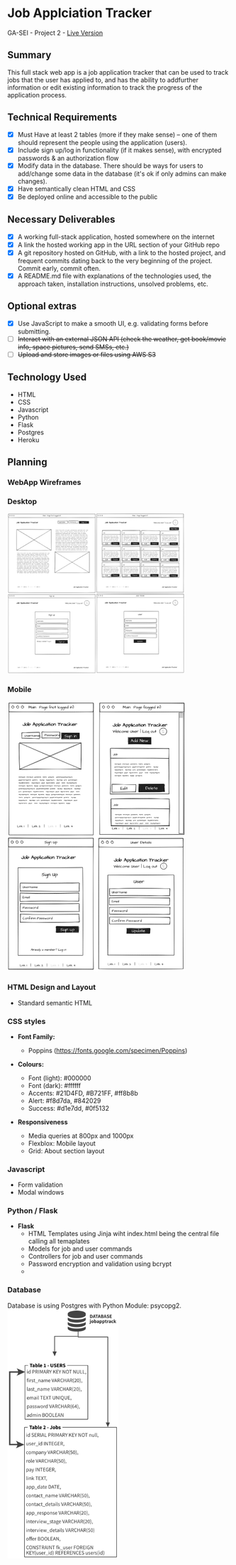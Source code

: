 # Job Applciation Tracker
GA-SEI - Project 2 - [Live Version](https://floating-forest-21500.herokuapp.com/)
## Summary
This full stack web app is a job application tracker that can be used to track jobs that the user has applied to, and has the ability to addfurther information or edit existing information to track the progress of the application process.

## Technical Requirements
- [x] Must Have at least 2 tables (more if they make sense) – one of them should represent the people using the application (users).
- [x] Include sign up/log in functionality (if it makes sense), with encrypted passwords & an authorization flow
- [x] Modify data in the database. There should be ways for users to add/change some data in the database (it's ok if only admins can make changes).
- [x] Have semantically clean HTML and CSS
- [x] Be deployed online and accessible to the public

## Necessary Deliverables
- [x] A working full-stack application, hosted somewhere on the internet
- [x] A link the hosted working app in the URL section of your GitHub repo
- [x] A git repository hosted on GitHub, with a link to the hosted project, and frequent commits dating back to the very beginning of the project. Commit early, commit often.
- [x] A README.md file with explanations of the technologies used, the approach taken, installation instructions, unsolved problems, etc.

## Optional extras
- [x] Use JavaScript to make a smooth UI, e.g. validating forms before submitting.
- [ ] ~~Interact with an external JSON API (check the weather, get book/movie info, space pictures, send SMSs, etc.)~~
- [ ] ~~Upload and store images or files using AWS S3~~

## Technology Used

- HTML
- CSS
- Javascript
- Python
- Flask
- Postgres
- Heroku

## Planning

### WebApp Wireframes
### Desktop
<img src="https://github.com/mattgrah-am/jobapptrack/blob/main/static/assets/readme/mockup.png" width="400px">

### Mobile
<img src="https://github.com/mattgrah-am/jobapptrack/blob/main/static/assets/readme/mobile.png" width="400px">

### HTML Design and Layout
- Standard semantic HTML
### CSS styles

-   **Font Family:** 
    - Poppins (https://fonts.google.com/specimen/Poppins) 

-   **Colours:**
    -   Font (light): #000000
    -   Font (dark): #ffffff
    -   Accents: #21D4FD, #B721FF, #ff8b8b
    -   Alert: #f8d7da, #842029
    -   Success: #d1e7dd, #0f5132

-   **Responsiveness**
    -   Media queries at 800px and 1000px
    -   Flexblox: Mobile layout
    -   Grid: About section layout
### Javascript
-   Form validation
-   Modal windows

### Python / Flask
-   **Flask**
    -   HTML Templates using Jinja wiht index.html being the central file calling all temaplates
    -   Models for job and user commands
    -   Controllers for job and user commands
    -   Password encryption and validation using bcrypt
    -   

### Database
Database is using Postgres with Python Module: psycopg2.
<img src="https://github.com/mattgrah-am/jobapptrack/blob/main/static/assets/readme/database.png" width="250px">
